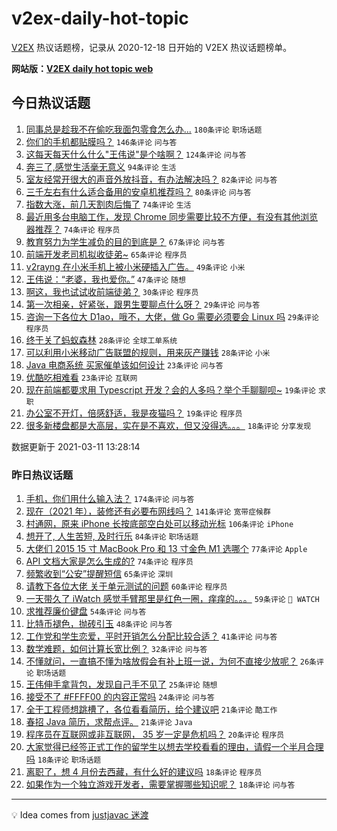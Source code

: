 # v2ex-daily-hot-topic

[V2EX](https://www.v2ex.com/) 热议话题榜，记录从 2020-12-18 日开始的 V2EX 热议话题榜单。

**网站版：[V2EX daily hot topic web](https://boojack.github.io/v2ex-daily-hot-topic-web/)**

## 今日热议话题

<!-- TODAY BEGIN -->

1. [同事总是趁我不在偷吃我面包零食怎么办...](https://www.v2ex.com/t/760596) `180条评论` `职场话题`
1. [你们的手机都贴膜吗？](https://www.v2ex.com/t/760554) `146条评论` `问与答`
1. [这每天每天什么什么"王伟说"是个啥啊？](https://www.v2ex.com/t/760532) `124条评论` `问与答`
1. [奔三了,感觉生活毫无意义](https://www.v2ex.com/t/760696) `94条评论` `生活`
1. [室友经常开很大的声音外放抖音，有办法解决吗？](https://www.v2ex.com/t/760592) `82条评论` `问与答`
1. [三千左右有什么适合备用的安卓机推荐吗？](https://www.v2ex.com/t/760533) `80条评论` `问与答`
1. [指数大涨，前几天割肉后悔了](https://www.v2ex.com/t/760603) `74条评论` `生活`
1. [最近用多台电脑工作，发现 Chrome 同步需要比较不方便，有没有其他浏览器推荐？](https://www.v2ex.com/t/760669) `74条评论` `程序员`
1. [教育努力为学生减负的目的到底是？](https://www.v2ex.com/t/760714) `67条评论` `问与答`
1. [前端开发老司机拟收徒弟~](https://www.v2ex.com/t/760701) `65条评论` `程序员`
1. [v2rayng 在小米手机上被小米硬插入广告。](https://www.v2ex.com/t/760641) `49条评论` `小米`
1. [王伟说：“老婆，我也爱你。”](https://www.v2ex.com/t/760530) `47条评论` `随想`
1. [啊这，我也试试收前端徒弟？](https://www.v2ex.com/t/760721) `30条评论` `程序员`
1. [第一次相亲，好紧张，跟男生要聊点什么呀？](https://www.v2ex.com/t/760780) `29条评论` `问与答`
1. [咨询一下各位大 D1ao，哦不，大佬，做 Go 需要必须要会 Linux 吗](https://www.v2ex.com/t/760750) `29条评论` `程序员`
1. [终于关了蚂蚁森林](https://www.v2ex.com/t/760769) `28条评论` `全球工单系统`
1. [可以利用小米移动广告联盟的规则，用来灰产赚钱](https://www.v2ex.com/t/760698) `28条评论` `小米`
1. [Java 电商系统 买家催单该如何设计](https://www.v2ex.com/t/760694) `23条评论` `问与答`
1. [优酷吃相难看](https://www.v2ex.com/t/760600) `23条评论` `互联网`
1. [现在前端都要求用 Typescript 开发？会的人多吗？举个手聊聊呗~](https://www.v2ex.com/t/760708) `19条评论` `求职`
1. [办公室不开灯，倍感舒适，我是夜猫吗？](https://www.v2ex.com/t/760572) `19条评论` `程序员`
1. [很多新楼盘都是大高层，实在是不喜欢，但又没得选。。。](https://www.v2ex.com/t/760792) `18条评论` `分享发现`

数据更新于 2021-03-11 13:28:14

<!-- TODAY END -->

### 昨日热议话题

<!-- YESTERDAY BEGIN -->

1. [手机，你们用什么输入法？](https://www.v2ex.com/t/760180) `174条评论` `问与答`
1. [现在（2021 年），装修还有必要布网线吗？](https://www.v2ex.com/t/760228) `141条评论` `宽带症候群`
1. [村通网，原来 iPhone 长按底部空白处可以移动光标](https://www.v2ex.com/t/760275) `106条评论` `iPhone`
1. [想开了, 人生苦短, 及时行乐](https://www.v2ex.com/t/760366) `84条评论` `职场话题`
1. [大佬们 2015 15 寸 MacBook Pro 和 13 寸金色 M1 选哪个](https://www.v2ex.com/t/760220) `77条评论` `Apple`
1. [API 文档大家是怎么生成的?](https://www.v2ex.com/t/760196) `74条评论` `程序员`
1. [频繁收到“公安”提醒短信](https://www.v2ex.com/t/760278) `65条评论` `深圳`
1. [请教下各位大佬 关于单元测试的问题](https://www.v2ex.com/t/760225) `60条评论` `程序员`
1. [一天带久了 iWatch 感觉手臂那里是红色一圈，痒痒的。。。](https://www.v2ex.com/t/760286) `59条评论` ` WATCH`
1. [求推荐廉价键盘](https://www.v2ex.com/t/760189) `54条评论` `问与答`
1. [比特币褪色，抛砖引玉](https://www.v2ex.com/t/760438) `48条评论` `问与答`
1. [工作党和学生恋爱，平时开销怎么分配比较合适？](https://www.v2ex.com/t/760469) `41条评论` `问与答`
1. [数学难题，如何计算长宽比例？](https://www.v2ex.com/t/760354) `32条评论` `问与答`
1. [不懂就问，一直搞不懂为啥放假会有补上班一说，为何不直接少放呢？](https://www.v2ex.com/t/760315) `26条评论` `职场话题`
1. [王伟伸手拿背包，发现自己手不见了](https://www.v2ex.com/t/760173) `25条评论` `随想`
1. [接受不了 #FFFF00 的内容正常吗](https://www.v2ex.com/t/760476) `24条评论` `问与答`
1. [全干工程师想跳槽了，各位看看简历，给个建议吧](https://www.v2ex.com/t/760331) `21条评论` `酷工作`
1. [春招 Java 简历，求帮点评。](https://www.v2ex.com/t/760285) `21条评论` `Java`
1. [程序员在互联网或非互联网， 35 岁一定是危机吗？](https://www.v2ex.com/t/760257) `20条评论` `程序员`
1. [大家觉得已经签正式工作的留学生以想去学校看看的理由，请假一个半月合理吗](https://www.v2ex.com/t/760376) `18条评论` `职场话题`
1. [离职了，想 4 月份去西藏，有什么好的建议吗](https://www.v2ex.com/t/760361) `18条评论` `程序员`
1. [如果作为一个独立游戏开发者，需要掌握哪些知识呢？](https://www.v2ex.com/t/760187) `18条评论` `问与答`

<!-- YESTERDAY END -->

---

💡 Idea comes from [justjavac 迷渡](https://github.com/justjavac/)
